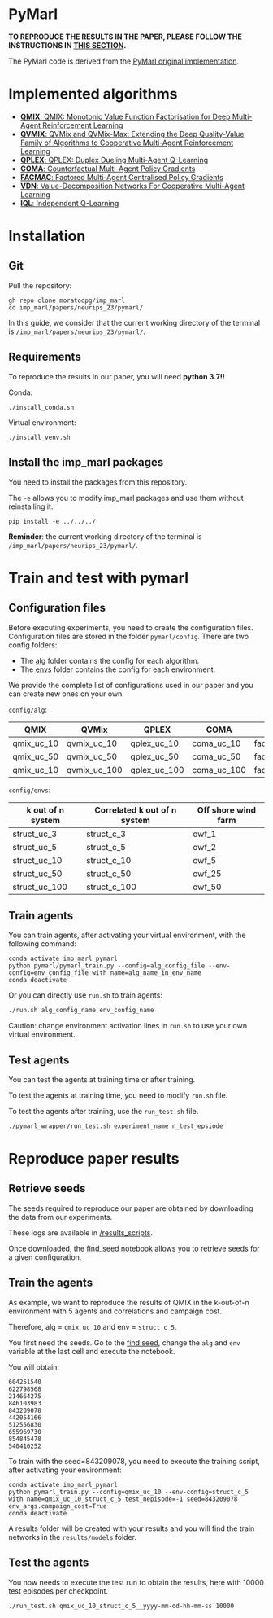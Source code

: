 # PyMarl

**TO REPRODUCE THE RESULTS IN THE PAPER, PLEASE FOLLOW THE INSTRUCTIONS IN [THIS SECTION](#Reproduce-paper-results).**


The PyMarl code is derived from the [PyMarl original implementation](https://github.com/oxwhirl/pymarl).

# Implemented algorithms

- [**QMIX**: QMIX: Monotonic Value Function Factorisation for Deep Multi-Agent Reinforcement Learning](https://arxiv.org/abs/1803.11485)
- [**QVMIX**: QVMix and QVMix-Max: Extending the Deep Quality-Value Family of Algorithms to Cooperative Multi-Agent Reinforcement Learning](https://arxiv.org/abs/2012.12062)
- [**QPLEX**: QPLEX: Duplex Dueling Multi-Agent Q-Learning](https://arxiv.org/abs/2008.01062)
- [**COMA**: Counterfactual Multi-Agent Policy Gradients](https://arxiv.org/abs/1705.08926)
- [**FACMAC**: Factored Multi-Agent Centralised Policy Gradients](https://arxiv.org/abs/2003.06709)
- [**VDN**: Value-Decomposition Networks For Cooperative Multi-Agent Learning](https://arxiv.org/abs/1706.05296) 
- [**IQL**: Independent Q-Learning](https://arxiv.org/abs/1511.08779)

# Installation
## Git

Pull the repository:
```
gh repo clone moratodpg/imp_marl
cd imp_marl/papers/neurips_23/pymarl/
```

In this guide, we consider that the current working directory of the terminal is `/imp_marl/papers/neurips_23/pymarl/`.

## Requirements
To reproduce the results in our paper, you will need **python 3.7!!**

Conda:
```
./install_conda.sh
```

Virtual environment:
```
./install_venv.sh
```

## Install the imp_marl packages

You need to install the packages from this repository.

The `-e` allows you to modify imp_marl packages and use them without reinstalling it.

```
pip install -e ../../../ 
```
**Reminder**: the current working directory of the terminal is `/imp_marl/papers/neurips_23/pymarl/`.

# Train and test with pymarl
## Configuration files
Before executing experiments, you need to create the configuration files.
Configuration files are stored in the folder `pymarl/config`.
There are two config folders:
- The [alg](pymarl/config/alg) folder contains the config for each algorithm.
- The [envs](config/envs) folder contains the config for each environment.

We provide the complete list of configurations used in our paper and you can create new ones on your own.

`config/alg`:

| QMIX       | QVMix        | QPLEX       |   COMA        | FACMAC      | IQL            | DQN      |
|------------|--------------|-------------|---------------|-------------|----------------|----------|
| qmix_uc_10 | qvmix_uc_10  | qplex_uc_10 | coma_uc_10    | facmac_uc_10 | iql_uc_10      | dqn_uc_3 |
| qmix_uc_50 | qvmix_uc_50  | qplex_uc_50 | coma_uc_50    | facmac_uc_50 | iql_uc_50      | dqn_uc_5 |
| qmix_uc_10 | qvmix_uc_100 | qplex_uc_100| coma_uc_100   | facmac_uc_100| iql_uc_100     | /        |

`config/envs`:

| k out of n system | Correlated k out of n system | Off shore wind farm |
|-------------------|------------------------------|---------------------|
| struct_uc_3       | struct_c_3                   | owf_1               |
| struct_uc_5       | struct_c_5                   | owf_2               |
| struct_uc_10      | struct_c_10                  | owf_5               |
| struct_uc_50      | struct_c_50                  | owf_25              |
| struct_uc_100     | struct_c_100                 | owf_50              |

## Train agents

You can train agents, after activating your virtual environment, with the following command:

```
conda activate imp_marl_pymarl
python pymarl/pymarl_train.py --config=alg_config_file --env-config=env_config_file with name=alg_name_in_env_name
conda deactivate
```
Or you can directly use `run.sh` to train agents:

```bash
./run.sh alg_config_name env_config_name
```
Caution: change environment activation lines in `run.sh` to use your own virtual environment.

## Test agents
You can test the agents at training time or after training.

To test the agents at training time, you need to modify `run.sh` file.

To test the agents after training, use the `run_test.sh` file.

```bash
./pymarl_wrapper/run_test.sh experiment_name n_test_epsiode
```

# Reproduce paper results

## Retrieve seeds

The seeds required to reproduce our paper are obtained by downloading the data from our experiments.

These logs are available in [/results_scripts](imp_marl/papers/neurips_23/results_scripts/).

Once downloaded, the [find_seed notebook](imp_marl/papers/neurips_23/results_scripts/find_seed.ipynb) allows you to retrieve seeds for a given configuration. 
 
## Train the agents
As example, we want to reproduce the results of QMIX in the k-out-of-n environment with 5 agents and correlations and campaign cost.

Therefore, alg = `qmix_uc_10` and env = `struct_c_5`.

You first need the seeds. Go to the [find seed](imp_marl/papers/neurips_23/results_scripts/find_seed.ipynb), change the `alg` and `env` variable at the last cell and execute the notebook.

You will obtain:

```
604251540
622798568
214664275
846103983
843209078
442054166
512556830
655969730
854845478
540410252
```

To train with the seed=843209078, you need to execute the training script, after activating your environment:

```
conda activate imp_marl_pymarl
python pymarl_train.py --config=qmix_uc_10 --env-config=struct_c_5 with name=qmix_uc_10_struct_c_5 test_nepisode=-1 seed=843209078 env_args.campaign_cost=True
conda deactivate
```
A results folder will be created with your results and you will find the train networks in the `results/models` folder.

## Test the agents

You now needs to execute the test run to obtain the results, here with 10000 test episodes per checkpoint.

```
./run_test.sh qmix_uc_10_struct_c_5__yyyy-mm-dd-hh-mm-ss 10000
```
